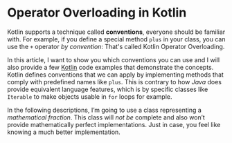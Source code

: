 # Operator Overloading in Kotlin

Kotlin supports a technique called **conventions**, everyone should be familiar with. For example, if you define a special method `plus` in your class, you can use the `+` operator *by convention*: That's called Kotlin Operator Overloading.

In this article, I want to show you which conventions you can use and I will also provide a few [Kotlin](http://kotlinlang.org) code examples that demonstrate the concepts. Kotlin defines conventions that we can apply by implementing methods that comply with predefined names like `plus`. This is contrary to how *Java* does provide equivalent language features, which is by specific classes like `Iterable` to make objects usable in `for` loops for example.

In the following descriptions, I’m going to use a class representing a *mathematical fraction*. This class will *not be*
 complete and also won’t provide mathematically perfect implementations.
 Just in case, you feel like knowing a much better implementation.

